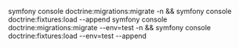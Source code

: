 symfony console doctrine:migrations:migrate -n && symfony console doctrine:fixtures:load --append
symfony console doctrine:migrations:migrate --env=test -n && symfony console doctrine:fixtures:load --env=test --append
